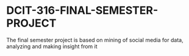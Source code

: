 # DCIT-316-FINAL-SEMESTER-PROJECT
The final semester project is  based on mining of social media for data, analyzing and making insight from it
